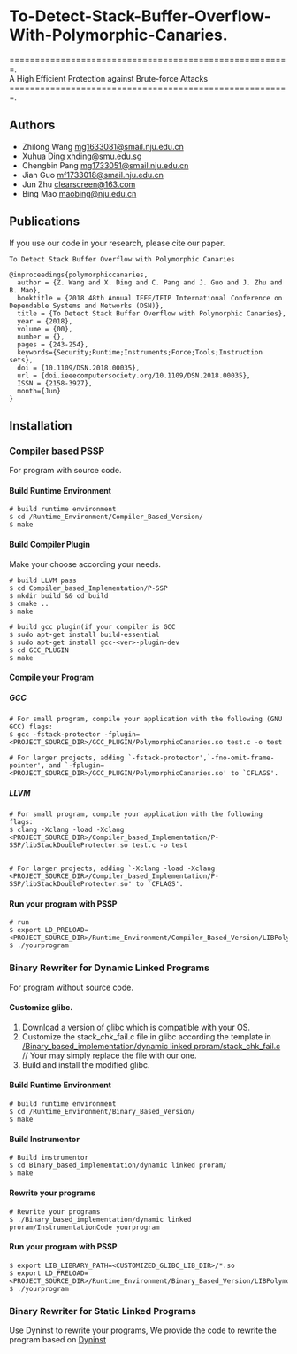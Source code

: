 # To-Detect-Stack-Buffer-Overflow-With-Polymorphic-Canaries.  
=======================================================.  
A High Efficient Protection against Brute-force Attacks
=======================================================. 

## Authors
- Zhilong Wang <mg1633081@smail.nju.edu.cn>
- Xuhua Ding <xhding@smu.edu.sg>
- Chengbin Pang <mg1733051@smail.nju.edu.cn>
- Jian Guo <mf1733018@smail.nju.edu.cn>
- Jun Zhu <clearscreen@163.com>
- Bing Mao <maobing@nju.edu.cn>


## Publications
If you use our code in your research, please cite our paper.

```
To Detect Stack Buffer Overflow with Polymorphic Canaries

@inproceedings{polymorphiccanaries,
  author = {Z. Wang and X. Ding and C. Pang and J. Guo and J. Zhu and B. Mao},
  booktitle = {2018 48th Annual IEEE/IFIP International Conference on Dependable Systems and Networks (DSN)},
  title = {To Detect Stack Buffer Overflow with Polymorphic Canaries},
  year = {2018},
  volume = {00},
  number = {},
  pages = {243-254},
  keywords={Security;Runtime;Instruments;Force;Tools;Instruction sets},
  doi = {10.1109/DSN.2018.00035},
  url = {doi.ieeecomputersociety.org/10.1109/DSN.2018.00035},
  ISSN = {2158-3927},
  month={Jun}
}
```

## Installation

### Compiler based PSSP
For program with source code.

#### Build Runtime Environment
~~~~{.sh}
# build runtime environment
$ cd /Runtime_Environment/Compiler_Based_Version/
$ make
~~~~

#### Build Compiler Plugin
Make your choose according your needs.
~~~~{.sh}
# build LLVM pass 
$ cd Compiler_based_Implementation/P-SSP
$ mkdir build && cd build
$ cmake ..
$ make

# build gcc plugin(if your compiler is GCC
$ sudo apt-get install build-essential
$ sudo apt-get install gcc-<ver>-plugin-dev
$ cd GCC_PLUGIN
$ make
~~~~

#### Compile your Program

##### GCC
~~~~{.sh}
# For small program, compile your application with the following (GNU GCC) flags: 
$ gcc -fstack-protector -fplugin=<PROJECT_SOURCE_DIR>/GCC_PLUGIN/PolymorphicCanaries.so test.c -o test

# For larger projects, adding `-fstack-protector',`-fno-omit-frame-pointer', and `-fplugin=<PROJECT_SOURCE_DIR>/GCC_PLUGIN/PolymorphicCanaries.so' to `CFLAGS'.
~~~~

##### LLVM
~~~~{.sh}
# For small program, compile your application with the following flags: 
$ clang -Xclang -load -Xclang <PROJECT_SOURCE_DIR>/Compiler_based_Implementation/P-SSP/libStackDoubleProtector.so test.c -o test


# For larger projects, adding `-Xclang -load -Xclang <PROJECT_SOURCE_DIR>/Compiler_based_Implementation/P-SSP/libStackDoubleProtector.so' to `CFLAGS'.
~~~~

#### Run your program with PSSP
~~~~{.sh}
# run 
$ export LD_PRELOAD=<PROJECT_SOURCE_DIR>/Runtime_Environment/Compiler_Based_Version/LIBPolymorphicCanaries.so
$ ./yourprogram
~~~~


### Binary Rewriter for Dynamic Linked Programs
For program without source code. 


#### Customize glibc.    
1. Download a version of [glibc](https://www.gnu.org/software/libc/) which is compatible with your OS.
2. Customize the stack_chk_fail.c file in glibc according the template in [/Binary_based_implementation/dynamic linked proram/stack_chk_fail.c](https://github.com/zhilongwang/PolymorphicCanaries/blob/master/Binary%20based%20implementation/dynamic%20linked%20proram/stack_chk_fail.c) // Your may simply replace the file with our one.
3. Build and install the modified glibc.

#### Build Runtime Environment
~~~~{.sh}
# build runtime environment
$ cd /Runtime_Environment/Binary_Based_Version/
$ make
~~~~

#### Build Instrumentor
~~~~{.sh}
# Build instrumentor
$ cd Binary_based_implementation/dynamic linked proram/
$ make
~~~~   

#### Rewrite your programs
~~~~{.sh}
# Rewrite your programs
$ ./Binary_based_implementation/dynamic linked proram/InstrumentationCode yourprogram
~~~~    

#### Run your program with PSSP
~~~~{.sh}
$ export LIB_LIBRARY_PATH=<CUSTOMIZED_GLIBC_LIB_DIR>/*.so
$ export LD_PRELOAD=<PROJECT_SOURCE_DIR>/Runtime_Environment/Binary_Based_Version/LIBPolymorphicCanaries.so
$ ./yourprogram
~~~~

### Binary Rewriter for Static Linked Programs
Use Dyninst to rewrite your programs, We provide the code to rewrite the program based on [Dyninst](https://github.com/zhilongwang/PolymorphicCanaries/tree/master/Binary_based_implementation/static%20linked%20program)


